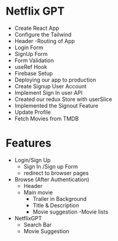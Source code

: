 





# Netflix GPT
- Create React App
- Configure the Tailwind
- Header
-Routing of App
- Login Form
- SignUp Form
- Form Validation
- useRef Hook
- Firebase Setup
- Deploying our app to production
- Create Signup User Account
- Implement Sign In user API
- Created our redux Store with userSlice
- Implemented the Signout Feature
- Update Profile 
- Fetch Movies from TMDB




# Features
- Login/Sign Up
    - Sign In /Sign up Form
    - redirect to browser pages
- Browse (After Authentication)
    - Header
    - Main movie
        - Trailer in Background
        - Title & Description
        - Movie suggestion
            -Movie lists
- NetflixGPT
    - Search Bar
    - Movie Suggestion
